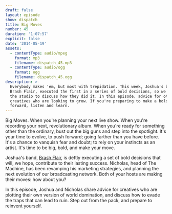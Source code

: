 ```yaml
---
draft: false
layout: episode
show: dispatch
title: Big Moves
number: 45
duration: '1:07:57'
explicit: false
date: '2014-05-19'
assets:
  - contentType: audio/mpeg
    format: mp3
    filename: dispatch_45.mp3
  - contentType: audio/ogg
    format: ogg
    filename: dispatch_45.ogg
description: >-
  Everybody makes 'em, but most with trepidation. This week, Joshua's band,
  Brash Flair, executed the first in a series of bold decisions, so we visited
  the studio to discuss how they did it. In this episode, advice for other
  creatives who are looking to grow. If you're preparing to make a bold step
  forward, listen and learn.
---
```

Big Moves. When you're planning your next live show. When you're recording your next, revolutionary album. When you're ready for something other than the ordinary, bust out the big guns and step into the spotlight. It's your time to evolve, to push forward; going farther than you have before. It's a chance to vanquish fear and doubt; to rely on your instincts as an artist. It's time to be big, bold, and make your move.

Joshua's band, [Brash Flair](http://brashflair.com), is deftly executing a set of bold decisions that will, we hope, contribute to their lasting success. Nicholas, head of The Machine, has been revamping his marketing strategies, and planning the next evolution of our broadcasting network. Both of your hosts are making their moves: how about you?

In this episode, Joshua and Nicholas share advice for creatives who are plotting their own version of world domination, and discuss how to evade the traps that can lead to ruin. Step out from the pack, and prepare to reinvent yourself.

